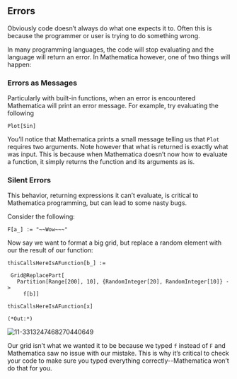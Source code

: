 <a id="errors" style="width:0;height:0;margin:0;padding:0;">&zwnj;</a>

## Errors

Obviously code doesn’t always do what one expects it to. Often this is because the programmer or user is trying to do something wrong.

In many programming languages, the code will stop evaluating and the language will return an error. In Mathematica however, one of two things will happen:

### Errors as Messages

Particularly with built-in functions, when an error is encountered Mathematica will print an error message. For example, try evaluating the following

	Plot[Sin]

You’ll notice that Mathematica prints a small message telling us that  ```Plot```  requires two arguments. Note however that what is returned is exactly what was input. This is because when Mathematica doesn’t now how to evaluate a function, it simply returns the function and its arguments as is.

### Silent Errors

This behavior, returning expressions it can’t evaluate, is critical to Mathematica programming, but can lead to some nasty bugs.

Consider the following:

	F[a_] := "~~Wow~~~"

Now say we want to format a big grid, but replace a random element with our the result of our function:

	thisCallsHereIsAFunction[b_] :=
	  
	 Grid@ReplacePart[
	   Partition[Range[200], 10], {RandomInteger[20], RandomInteger[10]} ->
	     f[b]]

	thisCallsHereIsAFunction[x]

	(*Out:*)
	
![11-3313247468270440649]({filename}/img/11-3313247468270440649.png)

Our grid isn’t what we wanted it to be because we typed  ```f```  instead of  ```F```  and Mathematica saw no issue with our mistake. This is why it’s critical to check your code to make sure you typed everything correctly--Mathematica won’t do that for you.